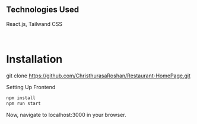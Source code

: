 
## Technologies Used
React.js,
Tailwand CSS

<br>

# Installation
git clone https://github.com/ChristhurasaRoshan/Restaurant-HomePage.git

Setting Up Frontend
```sh
npm install
npm run start
```

Now, navigate to localhost:3000 in your browser. 

<br>
